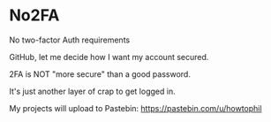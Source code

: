 # No2FA
No two-factor Auth requirements

GitHub, let me decide how I want my account secured. 

2FA is NOT "more secure" than a good password.

It's just another layer of crap to get logged in.

My projects will upload to Pastebin: https://pastebin.com/u/howtophil
